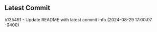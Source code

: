
## Latest Commit
b135491 - Update README with latest commit info (2024-08-29 17:00:07 -0400) <Yunxi-Zhou>
